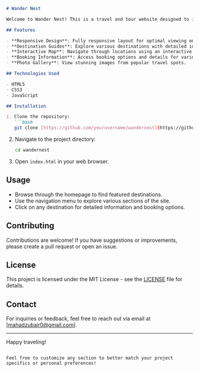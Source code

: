 ```markdown
# Wander Nest

Welcome to Wander Nest! This is a travel and tour website designed to inspire adventure and exploration. Built with HTML, CSS, and JavaScript, Wander Nest offers a user-friendly interface to discover exciting destinations and plan your next getaway.

## Features

- **Responsive Design**: Fully responsive layout for optimal viewing on all devices.
- **Destination Guides**: Explore various destinations with detailed information.
- **Interactive Map**: Navigate through locations using an interactive map.
- **Booking Information**: Access booking options and details for various tours.
- **Photo Gallery**: View stunning images from popular travel spots.

## Technologies Used

- HTML5
- CSS3
- JavaScript

## Installation

1. Clone the repository:
   ```bash
   git clone [https://github.com/yourusername/wandernest](https://github.com/Mahad-Zubair/WanderNest---Travel-Tour-Website).git
   ```
2. Navigate to the project directory:
   ```bash
   cd wandernest
   ```
3. Open `index.html` in your web browser.

## Usage

- Browse through the homepage to find featured destinations.
- Use the navigation menu to explore various sections of the site.
- Click on any destination for detailed information and booking options.

## Contributing

Contributions are welcome! If you have suggestions or improvements, please create a pull request or open an issue.

## License

This project is licensed under the MIT License - see the [LICENSE](LICENSE) file for details.

## Contact

For inquiries or feedback, feel free to reach out via email at [mahadzubair0@gmail.com].

---

Happy traveling!
```

Feel free to customize any section to better match your project specifics or personal preferences!
